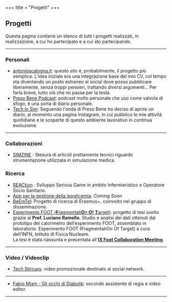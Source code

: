 +++
title = "Progetti"
+++

## Progetti

Questa pagina contiene un elenco di tutti i progetti realizzati, in realizzazione, a cui ho partecipato e a cui sto partecipando.

---
### Personali
* [antonioscalogna.it](https://antonioscalogna.it/): questo sito è, probabilmente, il progetto più semplice.
L'idea iniziale era una integrazione base del mio CV, col tempo sta diventando un posto estraneo ai social dove posso pubblicare liberamente, senza troppi pensieri, trattando diversi argomenti... Per farla breve, tutto ciò che mi passa per la testa.
* [Preso Bene Podcast](https://open.spotify.com/show/3QUPN9AlJcv0PH3DKlZeKb): podcast molto personale che uso come valvola di sfogo, è una sorta di diario personale.
* [Tech In Sim](techinsim.it): Seguendo l'onda di Preso Bene ho deciso di aprire un diario, al momento una pagina Instagram, in cui pubblico le mie attività quotidiane e le scoperte di questo ambiente lavorativo in continua evoluzione.
---

### Collaborazioni 
* [SIMZINE](https://simzine.it/it/) : Stesura di articoli prettamente tecnici riguardo strumentazione utilizzata in simulazione medica.

### Ricerca
* [REACtion](https://www.agingproject.uniupo.it/reaction/) : Sviluppo Serious Game in ambito Infermieristico e Operatore Socio Sanitario.
* [App per la gestione della ipoglicemia](): *Coming Soon*
* [BeEmTel](https://beemtel.eu): Progetto di ricerca di Erasmus+, coinvolto nel gruppo di disseminazione. 
* [Esperimento FOOT (**F**ragmentati**O**n **O**f **T**arget)](/Scalogna_Antonio_Tesi.pdf): progetto di tesi svolto grazie al **Prof. Luciano Ramello**. Studio e analisi dei dati ottenuti dal prototipo del calorimetro dell’esperimento FOOT, assemblato in laboratorio. Esperimento FOOT (FragmentatiOn Of Target) a cura dell’INFN, Istituto di Fisica
Nucleare.\
La tesi è stata riassunta e presentata all'[**IX Foot Collaboration Meeting**](/Presentazione_Collaboration_Meeting.pdf).

---
### Video / Videoclip
* [Tech Stirrups](https://www.youtube.com/watch?v=kBlrPLhcwmQ): video promozionale destinato ai social network.
---
* [Fabio Miani - Gli occhi di Diabolik](https://www.youtube.com/watch?v=23B9sjpd7ZY): secondo assistente di regia e video editor.
---